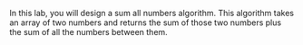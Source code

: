 In this lab, you will design a sum all numbers algorithm. This algorithm takes an array of two numbers and returns the sum of those two numbers plus the sum of all the numbers between them.
